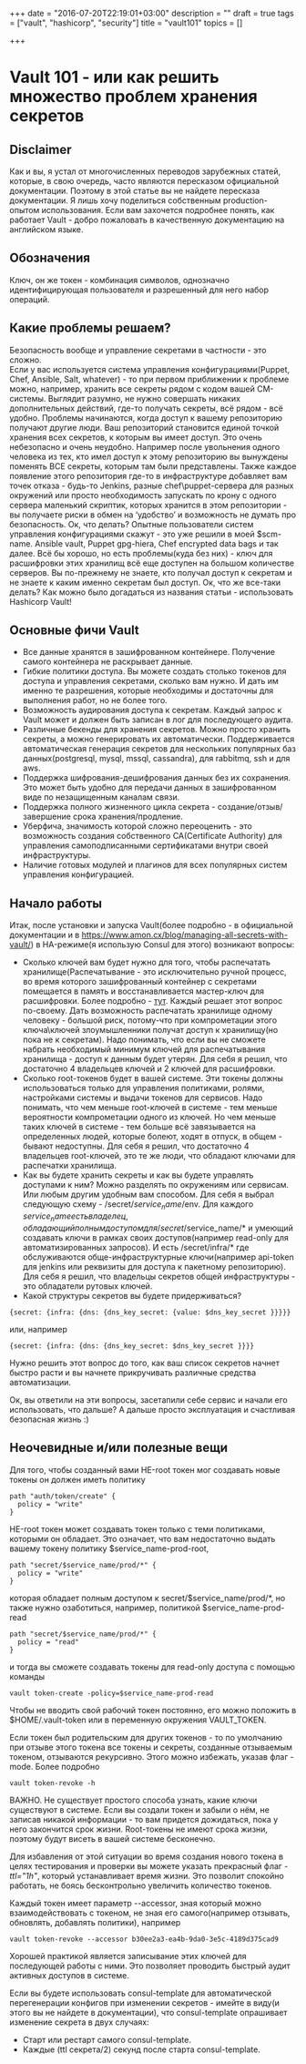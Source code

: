 +++
date = "2016-07-20T22:19:01+03:00"
description = ""
draft = true
tags = ["vault", "hashicorp", "security"]
title = "vault101"
topics = []

+++

# Vault 101 - или как решить множество проблем хранения секретов
## Disclaimer
Как и вы, я устал от многочисленных переводов зарубежных статей, которые, в свою очередь, часто являются пересказом официальной документации. Поэтому в этой статье вы не найдете пересказа документации. Я лишь хочу поделиться собственным production-опытом использования. Если вам захочется подробнее понять, как работает Vault - добро пожаловать в качественную документацию на английском языке.

## Обозначения
Ключ, он же токен - комбинация символов, однозначно идентифицирующая пользователя и разрешенный для него набор операций.  

## Какие проблемы решаем?
Безопасность вообще и управление секретами в частности - это сложно.  
Если у вас используется система управления конфигурациями(Puppet, Chef, Ansible, Salt, whatever) - то при первом приближении к проблеме можно, например, хранить все секреты рядом с кодом вашей CM-системы. Выглядит разумно, не нужно совершать никаких дополнительных действий, где-то получать секреты, всё рядом - всё удобно. Проблемы начинаются, когда доступ к вашему репозиторию получают другие люди. Ваш репозиторий становится единой точкой хранения всех секретов, к которым вы имеет доступ. Это очень небезопасно и очень неудобно.  Например после увольнения одного человека из тех, кто имел доступ к этому репозиторию вы вынуждены поменять ВСЕ секреты, которым там были представлены. Также каждое появление этого репозитория где-то в инфраструктуре добавляет вам точек отказа - будь-то Jenkins, разные chef\puppet-сервера для разных окружений  или просто необходимость запускать по крону с одного сервера маленький скриптик, которых хранится в этом репозитории - вы получаете риски в обмен на ‘удобство’ и возможность не думать про безопасность.
Ок, что делать? Опытные пользователи систем управления конфигурациями скажут - это уже решили в моей $scm-name. Ansible vault, Puppet gpg-hiera, Chef encrypted data bags и так далее. Всё бы хорошо, но есть проблемы(куда без них) - ключ для расшифровки этих хранилищ всё еще доступен на большом количестве серверов. Вы по-прежнему не знаете, кто получал доступ к секретам и не знаете к каким именно секретам был доступ.
Ок, что же все-таки делать? Как можно было догадаться из названия статьи - использовать Hashicorp Vault!
## Основные фичи Vault
- Все данные хранятся в зашифрованном контейнере. Получение самого контейнера не раскрывает данные.
- Гибкие политики доступа. Вы можете создать столько токенов для доступа и управления секретами, сколько вам нужно. И дать им именно те разрешения, которые необходимы и достаточны для выполнения работ, но не более того.
- Возможность аудирования доступа к секретам. Каждый запрос к Vault может и должен быть записан в лог для последующего аудита.
- Различные бекенды для хранения секретов. Можно просто хранить секреты, а можно генерировать их автоматически. Поддерживается автоматическая генерация секретов для нескольких популярных баз данных(postgresql, mysql, mssql, cassandra), для rabbitmq, ssh и для aws.
- Поддержка шифрования-дешифрования данных без их сохранения. Это может быть удобно для передачи данных в зашифрованном виде по незащищенным каналам связи.
- Поддержка полного жизненного цикла секрета - создание/отзыв/ завершение срока хранения/продление.
- Уберфича, значимость которой сложно переоценить - это возможность создания собственного CA(Certificate Authority) для управления самоподписанными сертификатами внутри своей инфраструктуры.
- Наличие готовых модулей и плагинов для всех популярных систем управления конфигурацией.  
## Начало работы
Итак, после установки и запуска Vault(более подробно - в официальной документации и в https://www.amon.cx/blog/managing-all-secrets-with-vault/) в HA-режиме(я использую Consul для этого) возникают вопросы:
- Сколько ключей вам будет нужно для того, чтобы распечатать хранилище(Распечатывание - это исключительно ручной процесс, во время которого зашифрованный контейнер с секретами помещается в память и восстанавливается мастер-ключ для расшифровки. Более подробно - [тут](https://www.vaultproject.io/docs/concepts/seal.html). Каждый решает этот вопрос по-своему. Дать возможность распечатать хранилище одному человеку - большой риск, потому-что при компрометации этого ключа\ключей злоумышленники получат доступ к хранилищу(но пока не к секретам). Надо понимать, что если вы не сможете набрать необходимый минимум ключей для распечатывания хранилища - доступ к данным будет утерян. Для себя я решил, что достаточно 4 владельцев ключей и 2 ключей для расшифровки.
- Сколько root-токенов будет в вашей системе. Эти токены должны использоваться только для управления политиками, ролями, настройками системы и выдачи токенов для сервисов. Надо понимать, что чем меньше root-ключей в системе - тем меньше вероятности компрометации одного из ключей. Но чем меньше таких ключей в системе - тем больше всё завязывается на определенных людей, которые болеют, ходят в отпуск, в общем - бывают недоступны. Для себя я решил, что достаточно 4 владельцев root-ключей, это те же люди, что обладают ключами для распечатки хранилища.
- Как вы будете хранить секреты и как вы будете управлять доступами к ним? Можно разделять по окружениям или сервисам. Или любым другим удобным вам способом. Для себя я выбрал следующую схему - /secret/$service_name/$env. Для каждого $service_name есть владелец, обладающий полным доступом для /secret/$service_name/* и умеющий создавать ключи в рамках своих доступов(например read-only для автоматизированных запросов). И есть /secret/infra/* где обслуживаются обще-инфраструктурные ключи(например api-token для jenkins или реквизиты для доступа к пакетному репозиторию). Для себя я решил, что владельцы секретов общей инфраструктуры - это обладатели рутовых ключей.
- Какой структуры секретов вы будете придерживаться?
```
{secret: {infra: {dns: {dns_key_secret: {value: $dns_key_secret }}}}}
```
или, например
```
{secret: {infra: {dns: {dns_key_secret: $dns_key_secret }}}}
```
Нужно решить этот вопрос до того, как ваш список секретов начнет быстро расти и вы начнете прикручивать различные средства автоматизации.
  
Ок, вы ответили на эти вопросы, засетапили себе сервис и начали его использовать, что дальше? А дальше просто эксплуатация и счастливая безопасная жизнь :)
## Неочевидные и/или полезные вещи
Для того, чтобы созданный вами НЕ-root токен мог создавать новые токены он должен иметь политику
```
path "auth/token/create" {
  policy = "write"
}
```
НЕ-root токен может создавать токен только с теми политиками, которыми он обладает. Это означает, что вам недостаточно выдать вашему токену политику $service_name-prod-root,
```
path "secret/$service_name/prod/*" {  
  policy = "write"  
}
```
которая обладает полным доступом к secret/$service_name/prod/*, но также нужно озаботиться, например, политикой $service_name-prod-read
```
path "secret/$service_name/prod/*" {  
  policy = "read"  
}
```
и тогда вы сможете создавать токены для read-only доступа с помощью команды
```
vault token-create -policy=$service_name-prod-read  
```  
  
Чтобы не вводить свой рабочий токен постоянно, его можно положить в $HOME/.vault-token или в переменную окружения VAULT_TOKEN.  
  
Если токен был родительским для других токенов - то по умолчанию при отзыве этого токена все токены и секреты, созданные отзываемым токеном, отзываются рекурсивно. Этого можно избежать,  указав флаг -mode. Более подробно
```
vault token-revoke -h
```
  
ВАЖНО. Не существует простого способа узнать, какие ключи существуют в системе. Если вы создали токен и забыли о нём, не записав никакой информации - то вам придется дожидаться, пока у него закончится срок жизни. Root-токены не имеют срока жизни, поэтому будут висеть в вашей системе бесконечно.  
  
Для избавления от этой ситуации во время создания нового токена в целях тестирования и проверки вы можете указать прекрасный флаг *-ttl="1h"*, который устанавливает время жизни. Это позволит спокойно работать, не боясь бесконтрольно увеличить количество токенов.  
  
Каждый токен имеет параметр --accessor, зная который можно взаимодействовать с токеном, не зная его самого(например отзывать, обновлять, добавлять политики), например

```
vault token-revoke --accessor b30ee2a3-ea4b-9da0-3e5c-4189d375cad9
```
Хорошей практикой является записывание этих ключей для последующей работы с ними. Это позволяет проводить быстрый аудит активных доступов в системе.  
  
Если вы будете использовать consul-template для автоматической перегенерации конфигов при изменении секретов - имейте в виду(и этого вы не найдете в документации), что consul-template опрашивает изменение секрета в двух случаях:  
- Старт или рестарт самого consul-template.  
- Каждые (ttl секрета/2) секунд после старта consul-template.  




